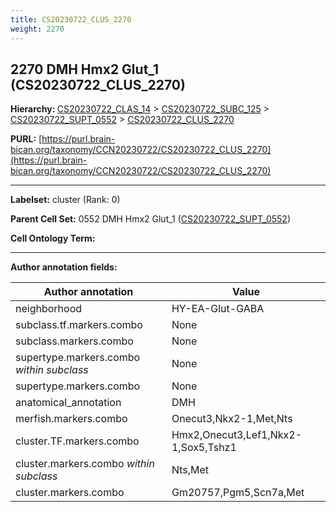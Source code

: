 ```yaml
---
title: CS20230722_CLUS_2270
weight: 2270
---
```

## 2270 DMH Hmx2 Glut_1 (CS20230722_CLUS_2270)
<b>Hierarchy: </b>
[CS20230722_CLAS_14](../CS20230722_CLAS_14) >
[CS20230722_SUBC_125](../CS20230722_SUBC_125) >
[CS20230722_SUPT_0552](../CS20230722_SUPT_0552) >
[CS20230722_CLUS_2270](../CS20230722_CLUS_2270)

**PURL:** [https://purl.brain-bican.org/taxonomy/CCN20230722/CS20230722_CLUS_2270](https://purl.brain-bican.org/taxonomy/CCN20230722/CS20230722_CLUS_2270)

---


**Labelset:** cluster (Rank: 0)

**Parent Cell Set:** 0552 DMH Hmx2 Glut_1 ([CS20230722_SUPT_0552](../CS20230722_SUPT_0552))



**Cell Ontology Term:** 

[MARKER GENES.]: #


---

[TRANSFERRED ANNOTATIONS.]: #


[AUTHOR ANNOTATION FIELDS.]: #


**Author annotation fields:**

| Author annotation | Value |
|-------------------|-------|
|neighborhood|HY-EA-Glut-GABA|
|subclass.tf.markers.combo|None|
|subclass.markers.combo|None|
|supertype.markers.combo _within subclass_|None|
|supertype.markers.combo|None|
|anatomical_annotation|DMH|
|merfish.markers.combo|Onecut3,Nkx2-1,Met,Nts|
|cluster.TF.markers.combo|Hmx2,Onecut3,Lef1,Nkx2-1,Sox5,Tshz1|
|cluster.markers.combo _within subclass_|Nts,Met|
|cluster.markers.combo|Gm20757,Pgm5,Scn7a,Met|
